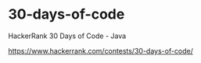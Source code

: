 # 30-days-of-code
HackerRank 30 Days of Code - Java

https://www.hackerrank.com/contests/30-days-of-code/
